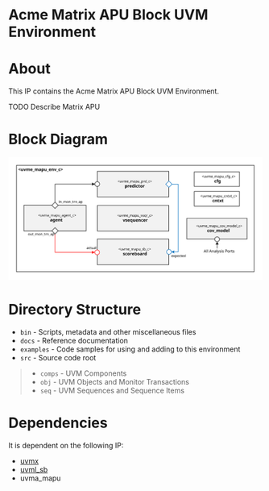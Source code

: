 # Acme Matrix APU Block UVM Environment


# About
This IP contains the Acme Matrix APU Block UVM Environment.

TODO Describe Matrix APU


# Block Diagram
![alt text](./docs/env_block_diagram.svg "Matrix APU Block UVM Environment Block Diagram")

# Directory Structure
* `bin` - Scripts, metadata and other miscellaneous files
* `docs` - Reference documentation
* `examples` - Code samples for using and adding to this environment
* `src` - Source code root

> * `comps` - UVM Components
> * `obj` - UVM Objects and Monitor Transactions
> * `seq` - UVM Sequences and Sequence Items


# Dependencies
It is dependent on the following IP:

* [uvmx](https://www.mooreio.com/catalog/1152)
* [uvml_sb](https://www.mooreio.com/catalog/1155)
* uvma_mapu